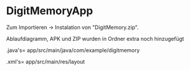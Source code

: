 # DigitMemoryApp

 <p>Zum Importieren -> Instalation von "DigitMemory.zip".</p>
 <p>Ablaufdiagramm, APK und ZIP wurden in Ordner extra noch hinzugefügt</p>

 <p>.java's= app/src/main/java/com/example/digitmemory </p>
 <p>.xml's= app/src/main/res/layout </p>
